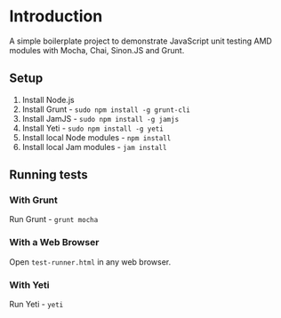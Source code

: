# Introduction

A simple boilerplate project to demonstrate JavaScript unit testing AMD modules with Mocha, Chai, Sinon.JS and Grunt.

## Setup

1. Install Node.js
1. Install Grunt - `sudo npm install -g grunt-cli`
1. Install JamJS - `sudo npm install -g jamjs`
1. Install Yeti - `sudo npm install -g yeti`
1. Install local Node modules - `npm install`
1. Install local Jam modules - `jam install`

## Running tests

### With Grunt
Run Grunt - `grunt mocha`

### With a Web Browser

Open `test-runner.html` in any web browser.

### With Yeti

Run Yeti - `yeti`
